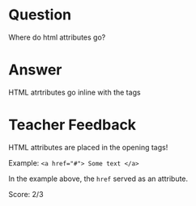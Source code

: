 # Question

Where do html attributes go?

# Answer

HTML atrtributes go inline with the tags

# Teacher Feedback

HTML attributes are placed in the opening tags! 

Example: `<a href="#"> Some text </a>`

In the example above, the `href` served as an attribute.

Score: 2/3